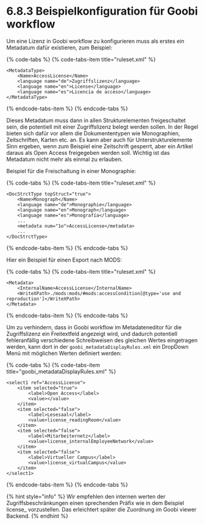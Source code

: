 # 6.8.3 Beispielkonfiguration für Goobi workflow

Um eine Lizenz in Goobi workflow zu konfigurieren muss als erstes ein Metadatum dafür existieren, zum Beispiel:

{% code-tabs %}
{% code-tabs-item title="ruleset.xml" %}
```markup
<MetadataType>
    <Name>AccessLicense</Name>
    <language name="de">Zugriffslizenz</language>
    <language name="en">License</language>
    <language name="es">Licencia de acceso</language>
</MetadataType>
```
{% endcode-tabs-item %}
{% endcode-tabs %}

Dieses Metadatum muss dann in allen Strukturelementen freigeschaltet sein, die potentiell mit einer Zugriffslizenz belegt werden sollen. In der Regel bieten sich dafür vor allem die Dokumententypen wie Monographien, Zeitschriften, Karten etc. an. Es kann aber auch für Unterstrukturelemente Sinn ergeben, wenn zum Beispiel eine Zeitschrift gesperrt, aber ein Artikel daraus als Open Access freigegeben werden soll. Wichtig ist das Metadatum nicht mehr als einmal zu erlauben.

Beispiel für die Freischaltung in einer Monographie:

{% code-tabs %}
{% code-tabs-item title="ruleset.xml" %}
```markup
<DocStrctType topStruct="true">
    <Name>Monograph</Name>
    <language name="de">Monographie</language>
    <language name="en">Monograph</language>
    <language name="es">Monografía</language>
    ...
    <metadata num="1o">AccessLicense</metadata>
    ...
</DocStrctType>
```
{% endcode-tabs-item %}
{% endcode-tabs %}

Hier ein Beispiel für einen Export nach MODS:

{% code-tabs %}
{% code-tabs-item title="ruleset.xml" %}
```markup
<Metadata>
    <InternalName>AccessLicense</InternalName>
    <WriteXPath>./mods:mods/#mods:accessCondition[@type='use and reproduction']</WriteXPath>
</Metadata>
```
{% endcode-tabs-item %}
{% endcode-tabs %}



Um zu verhindern, dass in Goobi workflow im Metadateneditor für die Zugriffslizenz ein Freitextfeld  angezeigt wird, und dadurch potentiell fehleranfällig verschiedene Schreibweisen des gleichen Wertes eingetragen werden, kann dort in der `goobi_metadataDisplayRules.xml` ein DropDown Menü mit möglichen Werten definiert werden:

{% code-tabs %}
{% code-tabs-item title="goobi\_metadataDisplayRules.xml" %}
```markup
<select1 ref="AccessLicense">
    <item selected="true">
        <label>Open Access</label>
        <value></value>
    </item>
    <item selected="false">
        <label>Lesesaal</label>
        <value>license_readingRoom</value>
    </item>
    <item selected="false">
        <label>Mitarbeiternetz</label>
        <value>license_internalEmployeeNetwork</value>
    </item>
    <item selected="false">
        <label>Virtueller Campus</label>
        <value>license_virtualCampus</value>
    </item>
</select1>
```
{% endcode-tabs-item %}
{% endcode-tabs %}

{% hint style="info" %}
Wir empfehlen den internen werten der Zugriffsbeschränkungen einen sprechenden Präfix wie in dem Beispiel license\_ vorzustellen. Das erleichtert später die Zuordnung im Goobi viewer Backend.
{% endhint %}

